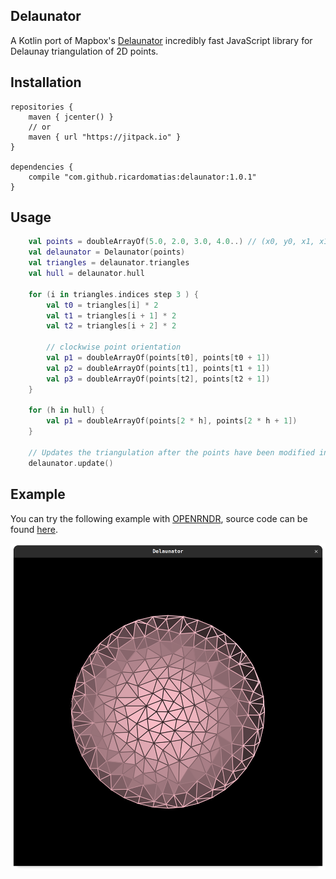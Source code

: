 ## Delaunator

A Kotlin port of Mapbox's [Delaunator](https://github.com/mapbox/delaunator) incredibly fast JavaScript library for Delaunay triangulation of 2D points. 

## Installation

```graddle
repositories {
    maven { jcenter() }
    // or
    maven { url "https://jitpack.io" }
}

dependencies {
    compile "com.github.ricardomatias:delaunator:1.0.1"
}
```

## Usage

```kotlin
    val points = doubleArrayOf(5.0, 2.0, 3.0, 4.0..) // (x0, y0, x1, x1, x2, y2)
    val delaunator = Delaunator(points)
    val triangles = delaunator.triangles
    val hull = delaunator.hull

    for (i in triangles.indices step 3 ) {
        val t0 = triangles[i] * 2
        val t1 = triangles[i + 1] * 2
        val t2 = triangles[i + 2] * 2
    
        // clockwise point orientation
        val p1 = doubleArrayOf(points[t0], points[t0 + 1])
        val p2 = doubleArrayOf(points[t1], points[t1 + 1])
        val p3 = doubleArrayOf(points[t2], points[t2 + 1])
    }

    for (h in hull) {
        val p1 = doubleArrayOf(points[2 * h], points[2 * h + 1])
    }

    // Updates the triangulation after the points have been modified in-place.
    delaunator.update()
```

## Example

You can try the following example with [OPENRNDR](https://github.com/openrndr/openrndr), source code can be found [here](https://github.com/openrndr/orx/blob/master/orx-triangulation/src/demo/kotlin/DemoDelaunay01.kt).

![example](example.png)
